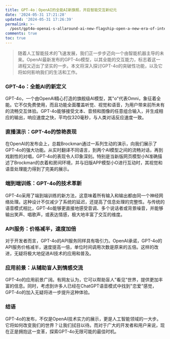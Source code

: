 ```yaml
---
title: GPT-4o：OpenAI的全能AI新旗舰，开启智能交互新纪元
date: '2024-05-31 17:21:28'
updated: '2024-05-31 17:26:39'
permalink: >-
  /post/gpt4o-openai-s-allaround-ai-new-flagship-open-a-new-era-of-intelligent-interaction-z1qedui.html
comments: true
toc: true
---
```


> 随着人工智能技术的飞速发展，我们正一步步迈向一个由智能机器主导的未来。OpenAI最新发布的GPT-4o模型，以其全能的交互能力，标志着这一进程又迈出了坚实的一步。本文将深入探讨GPT-4o的突破性功能，以及它将如何影响我们的生活和工作。

### GPT-4o：全能AI的新定义

GPT-4o，一个由OpenAI精心打造的旗舰级AI模型，其"o"代表Omni，象征着全能。它不仅免费使用，而且功能全面覆盖听觉、视觉和语音，为用户带来前所未有的流畅交互体验。GPT-4o能够接受文本、音频和图像的任意组合输入，并生成相应的输出，响应速度之快，平均仅320毫秒，与人类对话反应速度一致。

### 直播演示：GPT-4o的惊艳表现

在OpenAI的发布会上，总裁Brockman通过一系列生动的演示，向我们展示了GPT-4o的强大功能。从实时翻译不同语言，到两个AI模型之间的流畅对话，再到戏剧性的对唱，GPT-4o的表现令人印象深刻。特别是当新版网页模型小N准确描述了Brockman的衣着和房间环境，并与旧版APP模型小O进行互动时，其视觉和语音处理能力得到了完美的展示。

### 端到端训练：GPT-4o的技术革新

GPT-4o采用了端到端训练的新方法，这意味着所有输入和输出都由同一个神经网络处理。这种设计不仅减少了系统的延迟，还提高了信息处理的完整性。与传统的语音模式相比，GPT-4o能够更直接地感受音调、多个说话者或背景噪音，并能够输出笑声、唱歌声，或表达情感，极大地丰富了交互的维度。

### API服务：价格减半，速度加倍

对于开发者而言，GPT-4o的API服务同样具有吸引力。OpenAI承诺，GPT-4o的API服务价格减半，速度提高一倍，单位时间调用次数是原来的五倍。这样的改进，无疑将极大地促进AI技术的应用和普及。

### 应用前景：从辅助盲人到情感交流

GPT-4o的应用前景广阔。有网友认为，它可以帮助盲人"看见"世界，提供更加丰富的信息。同时，考虑到许多人已经在ChatGPT语音模式中找到"恋爱"感觉，GPT-4o的加入无疑将进一步提升这种体验。

### 结语

GPT-4o的发布，不仅是OpenAI技术实力的展示，更是人工智能领域的一大步。它将如何改变我们的世界？让我们拭目以待。而对于广大的开发者和用户来说，现在正是拥抱这一变革，探索GPT-4o无限可能的最佳时机。
